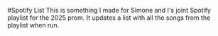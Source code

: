 #Spotify List
This is something I made for Simone and I's joint Spotify playlist for the 2025 prom. It updates a list with all the songs from the playlist when run.
